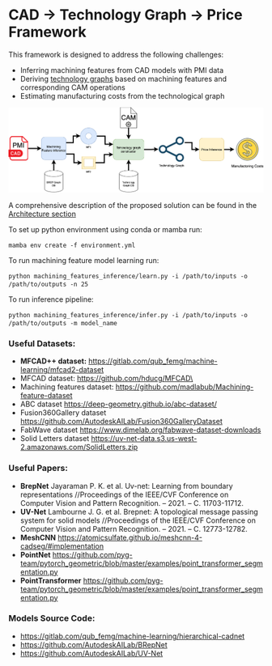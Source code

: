 # CAD -> Technology Graph -> Price Framework
This framework is designed to address the following challenges:

- Inferring machining features from CAD models with PMI data
- Deriving [technology graphs](docs/Technology%20Graph.md) based on machining features and corresponding CAM operations
- Estimating manufacturing costs from the technological graph

![image](docs/imgs/general.png)

A comprehensive description of the proposed solution can be found in the [Architecture section](docs/Architecture.md)

To set up python environment using conda or mamba run:
```shell
mamba env create -f environment.yml
```

To run machining feature model learning run:
```shell
python machining_features_inference/learn.py -i /path/to/inputs -o /path/to/outputs -n 25
```

To run inference pipeline:
```shell
python machining_features_inference/infer.py -i /path/to/inputs -o /path/to/outputs -m model_name
```


### Useful Datasets: 

 - **MFCAD++ dataset:** https://gitlab.com/qub_femg/machine-learning/mfcad2-dataset
 - MFCAD dataset: https://github.com/hducg/MFCAD\
 - Machining features dataset: https://github.com/madlabub/Machining-feature-dataset
 - ABC dataset https://deep-geometry.github.io/abc-dataset/ 
 - Fusion360Gallery dataset https://github.com/AutodeskAILab/Fusion360GalleryDataset 
 - FabWave dataset https://www.dimelab.org/fabwave-dataset-downloads 
 - Solid Letters dataset https://uv-net-data.s3.us-west-2.amazonaws.com/SolidLetters.zip 

### Useful Papers: 

 - **BrepNet** Jayaraman P. K. et al. Uv-net: Learning from boundary representations //Proceedings of the IEEE/CVF Conference on Computer Vision and Pattern Recognition. – 2021. – С. 11703-11712.
 - **UV-Net** Lambourne J. G. et al. Brepnet: A topological message passing system for solid models //Proceedings of the IEEE/CVF Conference on Computer Vision and Pattern Recognition. – 2021. – С. 12773-12782.
 - **MeshCNN** https://atomicsulfate.github.io/meshcnn-4-cadseg/#implementation 
 - **PointNet** https://github.com/pyg-team/pytorch_geometric/blob/master/examples/point_transformer_segmentation.py
 - **PointTransformer** https://github.com/pyg-team/pytorch_geometric/blob/master/examples/point_transformer_segmentation.py

### Models Source Code: 

 - https://gitlab.com/qub_femg/machine-learning/hierarchical-cadnet
 - https://github.com/AutodeskAILab/BRepNet
 - https://github.com/AutodeskAILab/UV-Net 

 